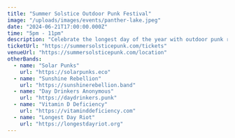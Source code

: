 ```yaml
---
title: "Summer Solstice Outdoor Punk Festival"
image: "/uploads/images/events/panther-lake.jpeg"
date: "2024-06-21T17:00:00.000Z"
time: "5pm - 11pm"
description: "Celebrate the longest day of the year with outdoor punk rock under the stars. Food trucks, local vendors, and six hours of non-stop music."
ticketUrl: "https://summersolsticepunk.com/tickets"
venueUrl: "https://summersolsticepunk.com/location"
otherBands:
  - name: "Solar Punks"
    url: "https://solarpunks.eco"
  - name: "Sunshine Rebellion"
    url: "https://sunshinerebellion.band"
  - name: "Day Drinkers Anonymous"
    url: "https://daydrinkers.punk"
  - name: "Vitamin D Deficiency"
    url: "https://vitaminddeficiency.com"
  - name: "Longest Day Riot"
    url: "https://longestdayriot.org"
---
```

